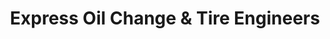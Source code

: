 ---
title: "Express Oil Change & Tire Engineers"
url: /oxford/express-oil-change-and-tire-engineers-south-quintard-avenue/
shop: tyres
---